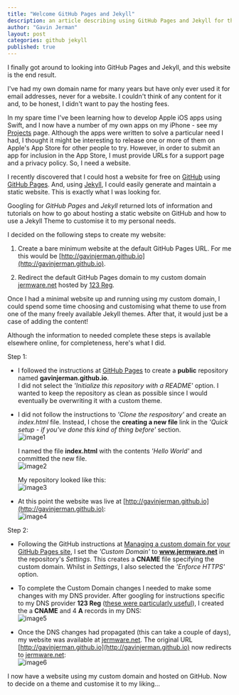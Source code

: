 ```yaml
---
title: "Welcome GitHub Pages and Jekyll"
description: an article describing using GitHub Pages and Jekyll for the first time
author: "Gavin Jerman"
layout: post
categories: github jekyll
published: true
---
```


I finally got around to looking into GitHub Pages and Jekyll, and this website is the end result.

I've had my own domain name for many years but have only ever used it for email addresses, never for a website. I couldn't think of any content for it and, to be honest, I didn't want to pay the hosting fees. 


In my spare time I've been learning how to develop Apple iOS apps using Swift, and I now have a number of my own apps on my iPhone - see my [Projects](/projects) page. Although the apps were written to solve a particular need I had, I thought it might be interesting to release one or more of them on Apple's App Store for other people to try. However, in order to submit an app for inclusion in the App Store, I must provide URLs for a support page and a privacy policy. So, I need a website.

I recently discovered  that I could host a website for free on [GitHub](https://github.com) using [GitHub Pages](https://pages.github.com). And, using [Jekyll](https://jekyllrb.com), I could easily generate and maintain a static website. This is exactly what I was looking for.

Googling for *GitHub Pages* and *Jekyll* returned lots of information and tutorials on how to go about hosting a static website on GitHub and how to use a Jekyll Theme to customise it to my personal needs.

I decided on the following steps to create my website:

1. Create a bare minimum website at the default GitHub Pages URL. For me this would be [http://gavinjerman.github.io](http://gavinjerman.github.io).

2. Redirect the default GitHub Pages domain to my custom domain [jermware.net](https://www.jermware.net) hosted by [123 Reg](https://www.123-reg.co.uk).

Once I had a minimal website up and running using my custom domain, I could spend some time choosing and customising what theme to use from one of the many freely available Jekyll themes. After that, it would just be a case of adding the content!

Although the information to needed complete these steps is available elsewhere online, for completeness, here's what I did.

Step 1:

- I followed the instructions at [GitHub Pages](https://pages.github.com) to create a **public** repository named **gavinjerman.github.io**.  
I did not select the *'Initialize this repository with a README'* option. I wanted to keep the repository as clean as possible since I would eventually be overwriting it with a custom theme.

- I did not follow the instructions to *'Clone the respository'* and create an *index.html* file. Instead, I chose the **creating a new file** link in the *'Quick setup - if you've done this kind of thing before'* section.  
![image1](/images/2020-04-09-welcome-1.png)

  I named the file **index.html** with the contents *'Hello World'* and committed the new file.  
![image2](/images/2020-04-09-welcome-2.png)

  My repository looked like this:  
![image3](/images/2020-04-09-welcome-3.png)

- At this point the website was live at [http://gavinjerman.github.io](http://gavinjerman.github.io):  
![image4](/images/2020-04-09-welcome-4.png)

Step 2:

- Following the GitHub instructions at [Managing a custom domain for your GitHub Pages site](https://help.github.com/en/github/working-with-github-pages/managing-a-custom-domain-for-your-github-pages-site), I set the *'Custom Domain'* to **www.jermware.net** in the repository's *Settings*. This creates a **CNAME** file specifying the custom domain. Whilst in *Settings*, I also selected the *'Enforce HTTPS'* option.  

- To complete the Custom Domain changes I needed to make some changes with my DNS provider. After googling for instructions specific to my DNS provider **123 Reg** ([these were particularly useful](http://www.benjaminday.co.uk/blog/misc/2015/01/08/github-pages-and-123-reg-dns/)), I created the a **CNAME** and 4 **A** records in my DNS:  
![image5](/images/2020-04-09-welcome-5.png)  

- Once the DNS changes had propagated (this can take a couple of days), my website was available at [jermware.net](https://www.jermware.net). The original URL [http://gavinjerman.github.io](http://gavinjerman.github.io) now redirects to [jermware.net](https://www.jermware.net):  
![image6](/images/2020-04-09-welcome-6.png)  

I now have a website using my custom domain and hosted on GitHub. Now to decide on a theme and customise it to my liking...
